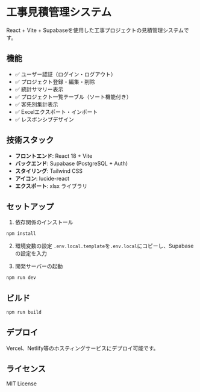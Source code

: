 # 工事見積管理システム

React + Vite + Supabaseを使用した工事プロジェクトの見積管理システムです。

## 機能

- ✅ ユーザー認証（ログイン・ログアウト）
- ✅ プロジェクト登録・編集・削除
- ✅ 統計サマリー表示
- ✅ プロジェクト一覧テーブル（ソート機能付き）
- ✅ 客先別集計表示
- ✅ Excelエクスポート・インポート
- ✅ レスポンシブデザイン

## 技術スタック

- **フロントエンド**: React 18 + Vite
- **バックエンド**: Supabase (PostgreSQL + Auth)
- **スタイリング**: Tailwind CSS
- **アイコン**: lucide-react
- **エクスポート**: xlsx ライブラリ

## セットアップ

1. 依存関係のインストール
```bash
npm install
```

2. 環境変数の設定
`.env.local.template`を`.env.local`にコピーし、Supabaseの設定を入力

3. 開発サーバーの起動
```bash
npm run dev
```

## ビルド

```bash
npm run build
```

## デプロイ

Vercel、Netlify等のホスティングサービスにデプロイ可能です。

## ライセンス

MIT License